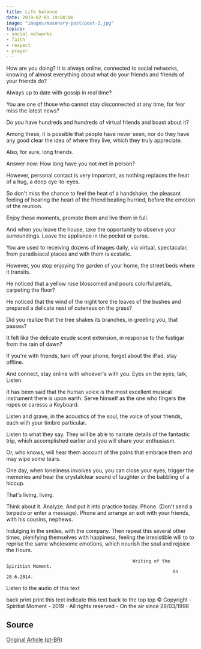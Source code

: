 ```yaml
---
title: Life balance
date: 2019-02-01 19:00:00
image: "images/masonary-post/post-2.jpg"
topics: 
- social networks
- faith
- respect
- prayer
---
```


How are you doing? It is always online, connected to social networks, knowing of
almost everything about what do your friends and friends of your friends do?

Always up to date with gossip in real time?

You are one of those who cannot stay disconnected at any time, for fear
miss the latest news?

Do you have hundreds and hundreds of virtual friends and boast about it?

Among these, it is possible that people have never seen, nor do they have any good
clear the idea of where they live, which they truly appreciate.

Also, for sure, long friends.

Answer now: How long have you not met in person?

However, personal contact is very important, as nothing replaces the heat
of a hug, a deep eye-to-eyes.

So don't miss the chance to feel the heat of a handshake, the
pleasant feeling of hearing the heart of the friend beating hurried, before the emotion
of the reunion.

Enjoy these moments, promote them and live them in full.

And when you leave the house, take the opportunity to observe your surroundings. Leave the appliance
in the pocket or purse.

You are used to receiving dozens of images daily, via virtual,
spectacular, from paradisiacal places and with them is ecstatic.

However, you stop enjoying the garden of your home, the street beds
where it transits.

He noticed that a yellow rose blossomed and pours colorful petals,
carpeting the floor?

He noticed that the wind of the night tore the leaves of the bushes and prepared a
delicate nest of cuteness on the grass?

Did you realize that the tree shakes its branches, in greeting you, that passes?

It felt like the delicate exude scent extension, in response to the
fustigar from the rain of dawn?

If you're with friends, turn off your phone, forget about the iPad, stay offline.

And connect, stay online with whoever's with you. Eyes on the eyes, talk,
Listen.

It has been said that the human voice is the most excellent musical instrument there is
upon earth. Serve himself as the one who fingers the ropes or caresss a
Keyboard.

Listen and grave, in the acoustics of the soul, the voice of your friends, each with your
timbre particular.

Listen to what they say. They will be able to narrate details of the fantastic trip, which
accomplished earlier and you will share your enthusiasm.

Or, who knows, will hear them account of the pains that embrace them and may
wipe some tears.

One day, when loneliness involves you, you can close your eyes, trigger the
memories and hear the crystalclear sound of laughter or the babbling of a hiccup.

That's living, living.

Think about it. Analyze. And put it into practice today. Phone. (Don't send a
torpedo or enter a message). Phone and arrange an exit with your friends,
with his cousins, nephews.

Indulging in the smiles, with the company. Then repeat this several other
times, plenifying themselves with happiness, feeling the irresistible will to
to reprise the same wholesome emotions, which nourish the soul and rejoice the
Hours.

                                                   Writing of the Spiritist Moment.
                                                                  On 28.6.2014.



Listen to the audio of this text

back print print this text indicate this text
back to the top top
© Copyright - Spiritist Moment - 2019 - All rights reserved - On the air
since 28/03/1998


## Source

[Original Article (pt-BR)](http://momento.com.br/pt/ler_texto.php?id=4174)
